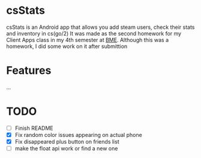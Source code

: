 # csStats

csStats is an Android app that allows you add steam users, check their stats and inventory in cs(go/2)
It was made as the second homework for my Client Apps class in my 4th semester at [BME](https://www.bme.hu/?language=en).
Although this was a homework, I did some work on it after submittion

# Features
...

# TODO
- [ ] Finish README
- [x] Fix random color issues appearing on actual phone
- [x] Fix disappeared plus button on friends list
- [ ] make the float api work or find a new one
